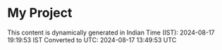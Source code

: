 # My Project

This content is dynamically generated in Indian Time (IST): 2024-08-17 19:19:53 IST
Converted to UTC: 2024-08-17 13:49:53 UTC
